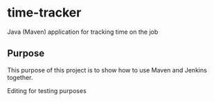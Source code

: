 # time-tracker
Java (Maven) application for tracking time on the job

## Purpose

This purpose of this project is to show how to use Maven and Jenkins together.

Editing for testing purposes

